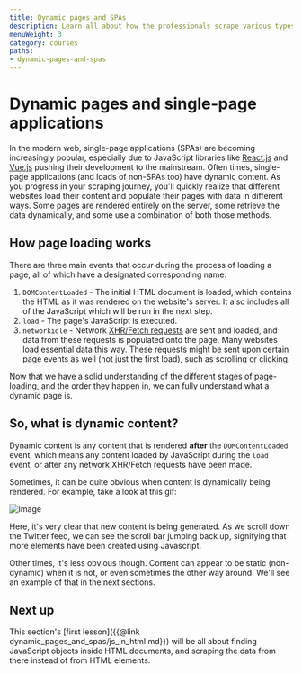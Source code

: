 ```yaml
---
title: Dynamic pages and SPAs
description: Learn all about how the professionals scrape various types of APIs with various configurations, parameters, and requirements.
menuWeight: 3
category: courses
paths:
- dynamic-pages-and-spas
---
```


# [](#dynamic-pages-and-spas) Dynamic pages and single-page applications

In the modern web, single-page applications (SPAs) are becoming increasingly popular, especially due to JavaScript libraries like [React.js](https://reactjs.org/) and [Vue.js](https://vuejs.org/) pushing their development to the mainstream. Often times, single-page applications (and loads of non-SPAs too) have dynamic content. As you progress in your scraping journey, you'll quickly realize that different websites load their content and populate their pages with data in different ways. Some pages are rendered entirely on the server, some retrieve the data dynamically, and some use a combination of both those methods.

## [](#about-page-loading) How page loading works

There are three main events that occur during the process of loading a page, all of which have a designated corresponding name:

1. `DOMContentLoaded` - The initial HTML document is loaded, which contains the HTML as it was rendered on the website's server. It also includes all of the JavaScript which will be run in the next step.
2. `load` - The page's JavaScript is executed.
3. `networkidle` - Network [XHR/Fetch requests](https://developer.mozilla.org/en-US/docs/Web/API/XMLHttpRequest) are sent and loaded, and data from these requests is populated onto the page. Many websites load essential data this way. These requests might be sent upon certain page events as well (not just the first load), such as scrolling or clicking.

Now that we have a solid understanding of the different stages of page-loading, and the order they happen in, we can fully understand what a dynamic page is.

## [](#what-is-dynamic-content) So, what is dynamic content?

Dynamic content is any content that is rendered **after** the `DOMContentLoaded` event, which means any content loaded by JavaScript during the `load` event, or after any network XHR/Fetch requests have been made.

Sometimes, it can be quite obvious when content is dynamically being rendered. For example, take a look at this gif:

<!-- This image comes from this blog post https://blog.apify.com/what-is-a-dynamic-page/ -->
<!-- It is pretty large, so it doesn't make sense to upload it a second time here -->

![Image](https://blog.apify.com/content/images/2022/02/dynamicLoading-1--1--2.gif)

Here, it's very clear that new content is being generated. As we scroll down the Twitter feed, we can see the scroll bar jumping back up, signifying that more elements have been created using Javascript.

Other times, it's less obvious though. Content can appear to be static (non-dynamic) when it is not, or even sometimes the other way around. We'll see an example of that in the next sections.

## [](#next) Next up

This section's [first lesson]({{@link dynamic_pages_and_spas/js_in_html.md}}) will be all about finding JavaScript objects inside HTML documents, and scraping the data from there instead of from HTML elements.
